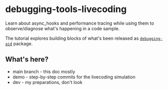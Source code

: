 # debugging-tools-livecoding

Learn about async_hooks and performance tracing while using them to observe/diagnose what's happening in a code sample.

The tutorial explores building blocks of what's been released as [`debugging-aid`](https://npmjs.org/package/debugging-aid) package.

## What's here?

- main branch - this doc mostly
- demo - step-by-step commits for the livecoding simulation
- dev - my preparations, don't look